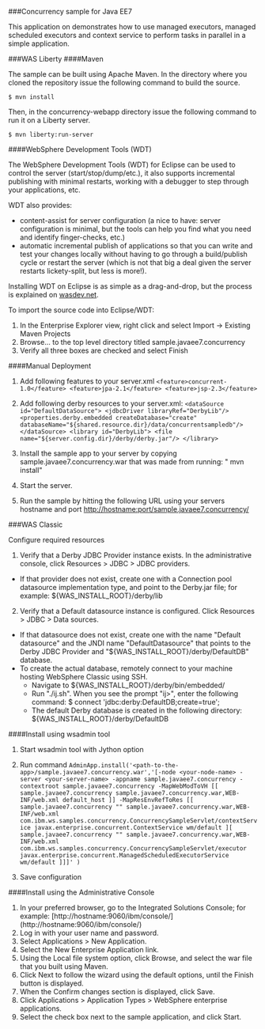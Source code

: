 ###Concurrency sample for Java EE7

This application on demonstrates how to use managed executors, managed scheduled executors and context service to perform tasks in parallel in a simple application.

###WAS Liberty
####Maven

The sample can be built using Apache Maven. In the directory where you cloned the repository issue the following command to build the source.

  `$ mvn install`

Then, in the concurrency-webapp directory issue the following command to run it on a Liberty server.

  `$ mvn liberty:run-server`

####WebSphere Development Tools (WDT)

The WebSphere Development Tools (WDT) for Eclipse can be used to control the server (start/stop/dump/etc.), it also supports incremental publishing with minimal restarts, working with a debugger to step through your applications, etc.

WDT also provides:

- content-assist for server configuration (a nice to have: server configuration is minimal, but the tools can help you find what you need and identify finger-checks, etc.)
- automatic incremental publish of applications so that you can write and test your changes locally without having to go through a build/publish cycle or restart the server (which is not that big a deal given the server restarts lickety-split, but less is more!).

Installing WDT on Eclipse is as simple as a drag-and-drop, but the process is explained on [wasdev.net](https://developer.ibm.com/wasdev/downloads/liberty-profile-using-eclipse/).

To import the source code into Eclipse/WDT:

1.	In the Enterprise Explorer view, right click and select Import -> Existing Maven Projects
2.	Browse... to the top level directory titled sample.javaee7.concurrency
3.	Verify all three boxes are checked and select Finish

####Manual Deployment
1.	Add following features to your server.xml 
        `<feature>concurrent-1.0</feature>
        <feature>jpa-2.1</feature>
        <feature>jsp-2.3</feature>`
   
2.	Add following derby resources to your server.xml:
        `<dataSource id="DefaultDataSource">
            <jdbcDriver libraryRef="DerbyLib"/>
            <properties.derby.embedded createDatabase="create" databaseName="${shared.resource.dir}/data/concurrentsampledb"/>
          </dataSource>
          <library id="DerbyLib">
            <file name="${server.config.dir}/derby/derby.jar"/>
          </library>`
3.	Install the sample app to your server by copying sample.javaee7.concurrency.war that was made from running: " mvn install"
4.	Start the server.
5.	Run the sample by hitting the following URL using your servers hostname and port
[http://hostname:port/sample.javaee7.concurrency/](http://hostname:port/sample.javaee7.concurrency/)

###WAS Classic

Configure required resources

1.	Verify that a Derby JDBC Provider instance exists. In the administrative console, click Resources > JDBC > JDBC providers.
  - If that provider does not exist, create one with a Connection pool datasource implementation type, and point to the Derby.jar file; for example: ${WAS_INSTALL_ROOT}/derby/lib

2.	Verify that a Default datasource instance is configured. Click Resources > JDBC > Data sources.
  - If that datasource does not exist, create one with the name "Default datasource" and the JNDI name "DefaultDatasource" that points to the Derby JDBC Provider and "${WAS_INSTALL_ROOT}/derby/DefaultDB" database.
  - To create the actual database, remotely connect to your machine hosting WebSphere Classic using SSH.
    - Navigate to ${WAS_INSTALL_ROOT}/derby/bin/embedded/
    - Run "./ij.sh". When you see the prompt "ij>", enter the following command:
        $ connect 'jdbc:derby:DefaultDB;create=true';
    - The default Derby database is created in the following directory: ${WAS_INSTALL_ROOT}/derby/DefaultDB

####Install using wsadmin tool

1. Start wsadmin tool with Jython option 
2. Run command 
`AdminApp.install('<path-to-the-app>/sample.javaee7.concurrency.war','[-node <your-node-name> -server <your-server-name> -appname sample.javaee7.concurrency -contextroot sample.javaee7.concurrency -MapWebModToVH [[ sample.javaee7.concurrency sample.javaee7.concurrency.war,WEB-INF/web.xml default_host ]] -MapResEnvRefToRes [[ sample.javaee7.concurrency "" sample.javaee7.concurrency.war,WEB-INF/web.xml com.ibm.ws.samples.concurrency.ConcurrencySampleServlet/contextService javax.enterprise.concurrent.ContextService wm/default ][ sample.javaee7.concurrency "" sample.javaee7.concurrency.war,WEB-INF/web.xml com.ibm.ws.samples.concurrency.ConcurrencySampleServlet/executor javax.enterprise.concurrent.ManagedScheduledExecutorService wm/default ]]]' ) `

3. Save configuration 

####Install using the Administrative Console

1.	In your preferred browser, go to the Integrated Solutions Console; for example: [http://hostname:9060/ibm/console/]
(http://hostname:9060/ibm/console/)
2.	Log in with your user name and password.
3.	Select Applications > New Application.
4.	Select the New Enterprise Application link.
5.	Using the Local file system option, click Browse, and select the war file that you built using Maven.
6.	Click Next to follow the wizard using the default options, until the Finish button is displayed.
7.	When the Confirm changes section is displayed, click Save.
8.	Click Applications > Application Types > WebSphere enterprise applications.
9.	Select the check box next to the sample application, and click Start.
